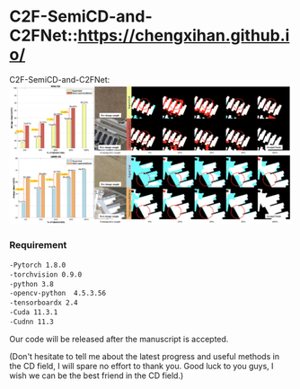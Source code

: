 # C2F-SemiCD-and-C2FNet::https://chengxihan.github.io/
C2F-SemiCD-and-C2FNet:
![image-20230415](/picture/Visualization.png)

### Requirement  
```bash
-Pytorch 1.8.0  
-torchvision 0.9.0  
-python 3.8  
-opencv-python  4.5.3.56  
-tensorboardx 2.4  
-Cuda 11.3.1  
-Cudnn 11.3  
```
Our code will be released after the manuscript is accepted.

(Don't hesitate to tell me about the latest progress and useful methods in the CD field, I will spare no effort to thank you. Good luck to you guys, I wish we can be the best friend in the CD field.)
